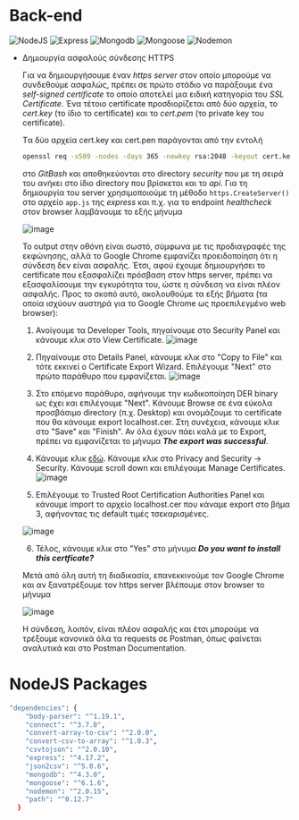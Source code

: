# Back-end
![NodeJS](https://img.shields.io/badge/nodeJS-v7.3+-blue.svg)
![Express](https://img.shields.io/badge/express-v4.17.2+-green.svg)
![Mongodb](https://img.shields.io/badge/mongodb-v4.3.0+-red.svg)
![Mongoose](https://img.shields.io/badge/mongoose-v6.1.6+-yellow.svg)
![Nodemon](https://img.shields.io/badge/nodemon-v2.0.15+-blue.svg)

- Δημιουργία ασφαλούς σύνδεσης HTTPS

    Για να δημιουργήσουμε έναν _https server_ στον οποίο μπορούμε να συνδεθούμε ασφαλώς, πρέπει σε πρώτο στάδιο να παράξουμε ένα _self-signed certificate_ το οποίο αποτελεί μια ειδική κατηγορία του _SSL Certificate_. Ένα τέτοιο certificate προσδιορίζεται από δύο αρχεία, το _cert.key_ (το ίδιο το certificate) και το _cert.pem_ (το private key του certificate). 

    Tα δύο αρχεία cert.key και cert.pen παράγονται από την εντολή

    ```bash
    openssl req -x509 -nodes -days 365 -newkey rsa:2048 -keyout cert.key -out cert.pem -config req.cnf -sha256
    ```

    στο _GitBash_ και αποθηκεύονται στο directory _security_ που με τη σειρά του ανήκει στο ίδιο directory που βρίσκεται και το _api_. Για τη δημιουργία του server χρησιμοποιούμε τη μέθοδο ```https.CreateServer()```  στο αρχείο ```app.js```
    της _express_ και π.χ. για το endpoint _healthcheck_ στον browser λαμβάνουμε το εξής μήνυμα

    ![image](https://user-images.githubusercontent.com/94241779/146957067-94a1760c-dd8e-4c14-8572-3c87d77107c7.png)

    Το output στην οθόνη είναι σωστό, σύμφωνα με τις προδιαγραφές της εκφώνησης, αλλά το Google Chrome εμφανίζει προειδοποίηση ότι η σύνδεση δεν είναι ασφαλής. Έτσι, αφού έχουμε δημιουργήσει το certificate που εξασφαλίζει πρόσβαση στον https server, πρέπει να εξασφαλίσουμε την εγκυρότητα του, ώστε η σύνδεση να είναι πλέον ασφαλής. Προς το σκοπό αυτό, ακολουθούμε τα εξής βήματα (τα οποία ισχύουν αυστηρά για το Google Chrome ως προεπιλεγμένο web browser):

    1. Ανοίγουμε τα Developer Tools, πηγαίνουμε στο Security Panel και κάνουμε κλικ στο View Certificate. ![image](https://user-images.githubusercontent.com/94241779/146960536-c7980dfa-c8f7-4697-a614-2b78b36a5dd9.png)
    
    2. Πηγαίνουμε στο Details Panel, κάνουμε κλικ στο "Copy to File" και τότε εκκινεί ο Certificate Export Wizard. Επιλέγουμε "Next" στο πρώτο παράθυρο που εμφανίζεται. ![image](https://user-images.githubusercontent.com/94241779/146961347-5bb7945f-e2b1-4606-820b-22e04d410659.png)

    3. Στο επόμενο παράθυρο, αφήνουμε την κωδικοποίηση DER binary ως έχει και επιλέγουμε "Next". Κάνουμε Browse σε ένα εύκολα προσβάσιμο directory (π.χ. Desktop) και ονομάζουμε το certificate που θα κάνουμε export localhost.cer. Στη συνέχεια, κάνουμε κλικ στο "Save" και "Finish". Αν όλα έχουν πάει καλά με το Export, πρέπει να εμφανίζεται το μήνυμα ***The export was successful***. 

    4. Κάνουμε κλικ [εδώ](chrome://settings/). Κάνουμε κλικ στο Privacy and Security -> Security. Κάνουμε scroll down και επιλέγουμε Manage Certificates. ![image](https://user-images.githubusercontent.com/94241779/146962967-48bb8318-c44f-444d-b4fb-458d9129e80d.png)

    5. Επιλέγουμε το Trusted Root Certification Authorities Panel και κάνουμε import το αρχείο localhost.cer που κάναμε export στο βήμα 3, αφήνοντας τις default τιμές τσεκαρισμένες. 

    ![image](https://user-images.githubusercontent.com/94241779/146963742-bb76ff76-b27a-49c5-af24-a6239457fb8f.png)

    6. Τέλος, κάνουμε κλικ στο "Yes" στο μήνυμα ***Do you want to install this certficate?***

    Μετά από όλη αυτή τη διαδικασία, επανεκκινούμε τον Google Chrome και αν ξανατρέξουμε τον https server βλέπουμε στον browser το μήνυμα
    
    ![image](https://user-images.githubusercontent.com/94241779/146964719-e9e10f6f-fbd5-4ce5-959f-8a95e18c35d3.png)

    Η σύνδεση, λοιπόν, είναι πλέον ασφαλής και έτσι μπορούμε να τρέξουμε κανονικά όλα τα requests σε Postman, όπως φαίνεται αναλυτικά και στο Postman Documentation.

# NodeJS Packages

```bash
"dependencies": {
    "body-parser": "^1.19.1",
    "connect": "^3.7.0",
    "convert-array-to-csv": "^2.0.0",
    "convert-csv-to-array": "^1.0.3",
    "csvtojson": "^2.0.10",
    "express": "^4.17.2",
    "json2csv": "^5.0.6",
    "mongodb": "^4.3.0",
    "mongoose": "^6.1.6",
    "nodemon": "^2.0.15",
    "path": "^0.12.7"
  }
```

